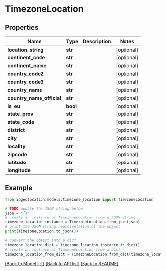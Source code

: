 # TimezoneLocation


## Properties

Name | Type | Description | Notes
------------ | ------------- | ------------- | -------------
**location_string** | **str** |  | [optional] 
**continent_code** | **str** |  | [optional] 
**continent_name** | **str** |  | [optional] 
**country_code2** | **str** |  | [optional] 
**country_code3** | **str** |  | [optional] 
**country_name** | **str** |  | [optional] 
**country_name_official** | **str** |  | [optional] 
**is_eu** | **bool** |  | [optional] 
**state_prov** | **str** |  | [optional] 
**state_code** | **str** |  | [optional] 
**district** | **str** |  | [optional] 
**city** | **str** |  | [optional] 
**locality** | **str** |  | [optional] 
**zipcode** | **str** |  | [optional] 
**latitude** | **str** |  | [optional] 
**longitude** | **str** |  | [optional] 

## Example

```python
from ipgeolocation.models.timezone_location import TimezoneLocation

# TODO update the JSON string below
json = "{}"
# create an instance of TimezoneLocation from a JSON string
timezone_location_instance = TimezoneLocation.from_json(json)
# print the JSON string representation of the object
print(TimezoneLocation.to_json())

# convert the object into a dict
timezone_location_dict = timezone_location_instance.to_dict()
# create an instance of TimezoneLocation from a dict
timezone_location_from_dict = TimezoneLocation.from_dict(timezone_location_dict)
```
[[Back to Model list]](../README.md#documentation-for-models) [[Back to API list]](../README.md#documentation-for-api-endpoints) [[Back to README]](../README.md)


